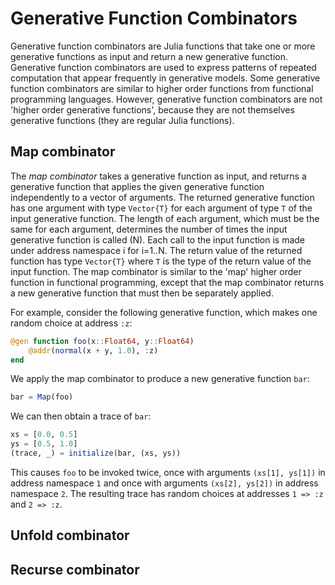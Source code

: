# Generative Function Combinators

Generative function combinators are Julia functions that take one or more generative functions as input and return a new generative function.
Generative function combinators are used to express patterns of repeated computation that appear frequently in generative models.
Some generative function combinators are similar to higher order functions from functional programming languages.
However, generative function combinators are not 'higher order generative functions', because they are not themselves generative functions (they are regular Julia functions).

## Map combinator

The *map combinator* takes a generative function as input, and returns a generative function that applies the given generative function independently to a vector of arguments.
The returned generative function has one argument with type `Vector{T}` for each argument of type `T` of the input generative function.
The length of each argument, which must be the same for each argument, determines the number of times the input generative function is called (N).
Each call to the input function is made under address namespace i for i=1..N.
The return value of the returned function has type `Vector{T}` where `T` is the type of the return value of the input function.
The map combinator is similar to the 'map' higher order function in functional programming, except that the map combinator returns a new generative function that must then be separately applied.

For example, consider the following generative function, which makes one random choice at address `:z`:
```julia
@gen function foo(x::Float64, y::Float64)
    @addr(normal(x + y, 1.0), :z)
end
```

We apply the map combinator to produce a new generative function `bar`:
```julia
bar = Map(foo)
```

We can then obtain a trace of `bar`:
```julia
xs = [0.0, 0.5]
ys = [0.5, 1.0]
(trace, _) = initialize(bar, (xs, ys))
```

This causes `foo` to be invoked twice, once with arguments `(xs[1], ys[1])` in address namespace `1` and once with arguments `(xs[2], ys[2])` in address namespace `2`.
The resulting trace has random choices at addresses `1 => :z` and `2 => :z`.


## Unfold combinator

## Recurse combinator


